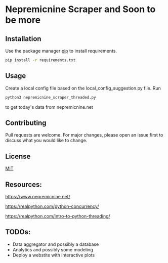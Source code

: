 # Nepremicnine Scraper and Soon to be more

## Installation

Use the package manager [pip](https://pip.pypa.io/en/stable/) to install requirements.

```bash
pip install -r requirements.txt
```

## Usage

Create a local config file based on the local_config_suggestion.py file.
Run
```bash
python3 nepremicnine_scraper_threaded.py
```
to get today's data from nepremicnine.net
## Contributing
Pull requests are welcome. For major changes, please open an issue first to discuss what you would like to change.

## License
[MIT](https://choosealicense.com/licenses/mit/)

## Resources:

https://www.nepremicnine.net/

https://realpython.com/python-concurrency/

https://realpython.com/intro-to-python-threading/

## TODOs:

- Data aggregator and possibly a database
- Analytics and possibly some modeling
- Deploy a webstite with interactive plots
